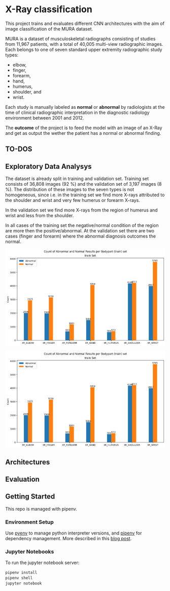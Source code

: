 # X-Ray classification

This project trains and evaluates different CNN architectures with the aim of image classification of the MURA dataset.

MURA is a dataset of musculoskeletal radiographs consisting of studies from 11,967 patients, with a total of 40,005 multi-view radiographic images. Each belongs to one of seven standard upper extremity radiographic study types: 
* elbow, 
* finger, 
* forearm, 
* hand,
* humerus, 
* shoulder, and 
* wrist. 

Each study is manually labeled as **normal** or **abnormal** by radiologists at the time of clinical radiographic interpretation in the diagnostic radiology environment between 2001 and 2012.

The **outcome** of the project is to feed the model with an image of an X-Ray and get as output the wether the patient has a normal or abnormal finding.

## TO-DOS



## Exploratory Data Analysys

The dataset is already split in training and validation set. Training set consists of
36,808 images (92 %) and the validation set of 3,197 images (8 %). The distribution of these images to the seven types is not homogeneous, since i.e. in the training set we find more X-rays attributed to the shoulder and wrist and very few humerus or forearm X-rays. 

In the validation set we find more X-rays from the region of
humerus and wrist and less from the shoulder. 

In all cases of the training set the negative/normal condition of the region are more then the positive/abnormal. At the validation set there are two cases (finger and forearm) where the abnormal diagnosis outcomes the normal.

![image](plots/barplot_per_bodypart_train.png)

![image](plots/barplot_per_bodypart_train.png)

## Architectures

## Evaluation


## Getting Started

This repo is managed with pipenv. 

### Environment Setup

Use [pyenv](https://github.com/pyenv/pyenv) to manage python interpreter versions, and [pipenv](https://pipenv.pypa.io/en/latest/) for dependency management. More described in this [blog post](https://hackernoon.com/reaching-python-development-nirvana-bb5692adf30c).

### Jupyter Notebooks


To run the jupyter notebook server:

```bash
pipenv install
pipenv shell
jupyter notebook
```



